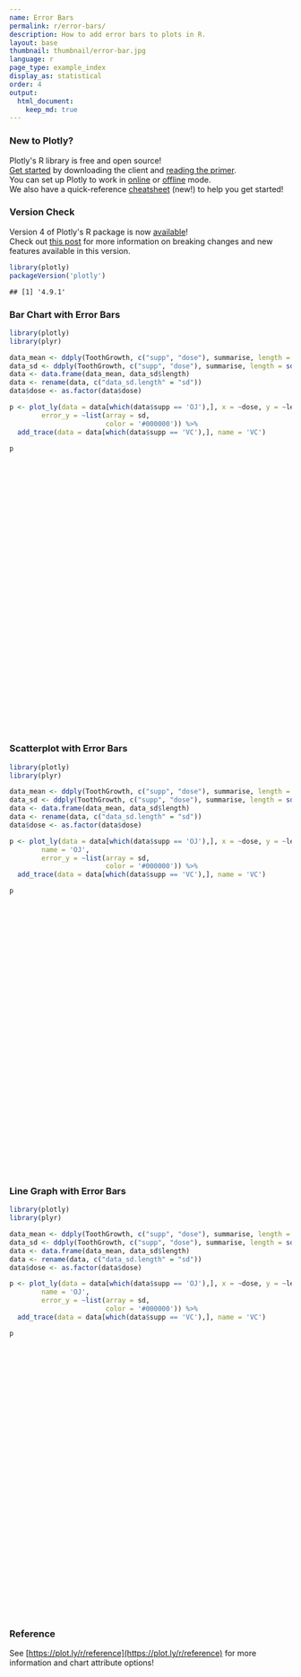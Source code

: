 ```yaml
---
name: Error Bars
permalink: r/error-bars/
description: How to add error bars to plots in R.
layout: base
thumbnail: thumbnail/error-bar.jpg
language: r
page_type: example_index
display_as: statistical
order: 4
output:
  html_document:
    keep_md: true
---
```




### New to Plotly?

Plotly's R library is free and open source!<br>
[Get started](https://plot.ly/r/getting-started/) by downloading the client and [reading the primer](https://plot.ly/r/getting-started/).<br>
You can set up Plotly to work in [online](https://plot.ly/r/getting-started/#hosting-graphs-in-your-online-plotly-account) or [offline](https://plot.ly/r/offline/) mode.<br>
We also have a quick-reference [cheatsheet](https://images.plot.ly/plotly-documentation/images/r_cheat_sheet.pdf) (new!) to help you get started!

### Version Check

Version 4 of Plotly's R package is now [available](https://plot.ly/r/getting-started/#installation)!<br>
Check out [this post](http://moderndata.plot.ly/upgrading-to-plotly-4-0-and-above/) for more information on breaking changes and new features available in this version.

```r
library(plotly)
packageVersion('plotly')
```

```
## [1] '4.9.1'
```

### Bar Chart with Error Bars


```r
library(plotly)
library(plyr)

data_mean <- ddply(ToothGrowth, c("supp", "dose"), summarise, length = mean(len))
data_sd <- ddply(ToothGrowth, c("supp", "dose"), summarise, length = sd(len))
data <- data.frame(data_mean, data_sd$length)
data <- rename(data, c("data_sd.length" = "sd"))
data$dose <- as.factor(data$dose)

p <- plot_ly(data = data[which(data$supp == 'OJ'),], x = ~dose, y = ~length, type = 'bar', name = 'OJ',
        error_y = ~list(array = sd,
                        color = '#000000')) %>%
  add_trace(data = data[which(data$supp == 'VC'),], name = 'VC')

p
```

<div id="htmlwidget-609ea2e110213f871f7e" style="width:672px;height:480px;" class="plotly html-widget"></div>
<script type="application/json" data-for="htmlwidget-609ea2e110213f871f7e">{"x":{"visdat":{"1c5f39a07d71":["function () ","plotlyVisDat"],"1c5f98a78c1":["function () ","data"]},"cur_data":"1c5f98a78c1","attrs":{"1c5f39a07d71":{"x":{},"y":{},"error_y":{},"name":"OJ","alpha_stroke":1,"sizes":[10,100],"spans":[1,20],"type":"bar"},"1c5f98a78c1":{"x":{},"y":{},"error_y":{},"name":"VC","alpha_stroke":1,"sizes":[10,100],"spans":[1,20],"type":"bar","inherit":true}},"layout":{"margin":{"b":40,"l":60,"t":25,"r":10},"xaxis":{"domain":[0,1],"automargin":true,"title":"dose","type":"category","categoryorder":"array","categoryarray":["0.5","1","2"]},"yaxis":{"domain":[0,1],"automargin":true,"title":"length"},"hovermode":"closest","showlegend":true},"source":"A","config":{"showSendToCloud":false},"data":[{"x":["0.5","1","2"],"y":[13.23,22.7,26.06],"error_y":{"color":"#000000","array":[4.45970851065403,3.91095327964367,2.65505806590615]},"name":"OJ","type":"bar","marker":{"color":"rgba(31,119,180,1)","line":{"color":"rgba(31,119,180,1)"}},"error_x":{"color":"rgba(31,119,180,1)"},"xaxis":"x","yaxis":"y","frame":null},{"x":["0.5","1","2"],"y":[7.98,16.77,26.14],"error_y":{"color":"#000000","array":[2.74663430401646,2.51530868439199,4.79773094516796]},"name":"VC","type":"bar","marker":{"color":"rgba(255,127,14,1)","line":{"color":"rgba(255,127,14,1)"}},"error_x":{"color":"rgba(255,127,14,1)"},"xaxis":"x","yaxis":"y","frame":null}],"highlight":{"on":"plotly_click","persistent":false,"dynamic":false,"selectize":false,"opacityDim":0.2,"selected":{"opacity":1},"debounce":0},"shinyEvents":["plotly_hover","plotly_click","plotly_selected","plotly_relayout","plotly_brushed","plotly_brushing","plotly_clickannotation","plotly_doubleclick","plotly_deselect","plotly_afterplot","plotly_sunburstclick"],"base_url":"https://plot.ly"},"evals":[],"jsHooks":[]}</script>

### Scatterplot with Error Bars


```r
library(plotly)
library(plyr)

data_mean <- ddply(ToothGrowth, c("supp", "dose"), summarise, length = mean(len))
data_sd <- ddply(ToothGrowth, c("supp", "dose"), summarise, length = sd(len))
data <- data.frame(data_mean, data_sd$length)
data <- rename(data, c("data_sd.length" = "sd"))
data$dose <- as.factor(data$dose)

p <- plot_ly(data = data[which(data$supp == 'OJ'),], x = ~dose, y = ~length, type = 'scatter', mode = 'markers',
        name = 'OJ',
        error_y = ~list(array = sd,
                        color = '#000000')) %>%
  add_trace(data = data[which(data$supp == 'VC'),], name = 'VC')

p
```

<div id="htmlwidget-a77f6c640651382246e6" style="width:672px;height:480px;" class="plotly html-widget"></div>
<script type="application/json" data-for="htmlwidget-a77f6c640651382246e6">{"x":{"visdat":{"1c5f1a20777e":["function () ","plotlyVisDat"],"1c5f6261b830":["function () ","data"]},"cur_data":"1c5f6261b830","attrs":{"1c5f1a20777e":{"x":{},"y":{},"mode":"markers","error_y":{},"name":"OJ","alpha_stroke":1,"sizes":[10,100],"spans":[1,20],"type":"scatter"},"1c5f6261b830":{"x":{},"y":{},"mode":"markers","error_y":{},"name":"VC","alpha_stroke":1,"sizes":[10,100],"spans":[1,20],"type":"scatter","inherit":true}},"layout":{"margin":{"b":40,"l":60,"t":25,"r":10},"xaxis":{"domain":[0,1],"automargin":true,"title":"dose","type":"category","categoryorder":"array","categoryarray":["0.5","1","2"]},"yaxis":{"domain":[0,1],"automargin":true,"title":"length"},"hovermode":"closest","showlegend":true},"source":"A","config":{"showSendToCloud":false},"data":[{"x":["0.5","1","2"],"y":[13.23,22.7,26.06],"mode":"markers","error_y":{"color":"#000000","array":[4.45970851065403,3.91095327964367,2.65505806590615]},"name":"OJ","type":"scatter","marker":{"color":"rgba(31,119,180,1)","line":{"color":"rgba(31,119,180,1)"}},"error_x":{"color":"rgba(31,119,180,1)"},"line":{"color":"rgba(31,119,180,1)"},"xaxis":"x","yaxis":"y","frame":null},{"x":["0.5","1","2"],"y":[7.98,16.77,26.14],"mode":"markers","error_y":{"color":"#000000","array":[2.74663430401646,2.51530868439199,4.79773094516796]},"name":"VC","type":"scatter","marker":{"color":"rgba(255,127,14,1)","line":{"color":"rgba(255,127,14,1)"}},"error_x":{"color":"rgba(255,127,14,1)"},"line":{"color":"rgba(255,127,14,1)"},"xaxis":"x","yaxis":"y","frame":null}],"highlight":{"on":"plotly_click","persistent":false,"dynamic":false,"selectize":false,"opacityDim":0.2,"selected":{"opacity":1},"debounce":0},"shinyEvents":["plotly_hover","plotly_click","plotly_selected","plotly_relayout","plotly_brushed","plotly_brushing","plotly_clickannotation","plotly_doubleclick","plotly_deselect","plotly_afterplot","plotly_sunburstclick"],"base_url":"https://plot.ly"},"evals":[],"jsHooks":[]}</script>

### Line Graph with Error Bars


```r
library(plotly)
library(plyr)

data_mean <- ddply(ToothGrowth, c("supp", "dose"), summarise, length = mean(len))
data_sd <- ddply(ToothGrowth, c("supp", "dose"), summarise, length = sd(len))
data <- data.frame(data_mean, data_sd$length)
data <- rename(data, c("data_sd.length" = "sd"))
data$dose <- as.factor(data$dose)

p <- plot_ly(data = data[which(data$supp == 'OJ'),], x = ~dose, y = ~length, type = 'scatter', mode = 'lines+markers',
        name = 'OJ',
        error_y = ~list(array = sd,
                        color = '#000000')) %>%
  add_trace(data = data[which(data$supp == 'VC'),], name = 'VC')

p
```

<div id="htmlwidget-3c8f9860bea9d2c43fa6" style="width:672px;height:480px;" class="plotly html-widget"></div>
<script type="application/json" data-for="htmlwidget-3c8f9860bea9d2c43fa6">{"x":{"visdat":{"1c5f2ef00e4f":["function () ","plotlyVisDat"],"1c5f6b06be95":["function () ","data"]},"cur_data":"1c5f6b06be95","attrs":{"1c5f2ef00e4f":{"x":{},"y":{},"mode":"lines+markers","error_y":{},"name":"OJ","alpha_stroke":1,"sizes":[10,100],"spans":[1,20],"type":"scatter"},"1c5f6b06be95":{"x":{},"y":{},"mode":"lines+markers","error_y":{},"name":"VC","alpha_stroke":1,"sizes":[10,100],"spans":[1,20],"type":"scatter","inherit":true}},"layout":{"margin":{"b":40,"l":60,"t":25,"r":10},"xaxis":{"domain":[0,1],"automargin":true,"title":"dose","type":"category","categoryorder":"array","categoryarray":["0.5","1","2"]},"yaxis":{"domain":[0,1],"automargin":true,"title":"length"},"hovermode":"closest","showlegend":true},"source":"A","config":{"showSendToCloud":false},"data":[{"x":["0.5","1","2"],"y":[13.23,22.7,26.06],"mode":"lines+markers","error_y":{"color":"#000000","array":[4.45970851065403,3.91095327964367,2.65505806590615]},"name":"OJ","type":"scatter","marker":{"color":"rgba(31,119,180,1)","line":{"color":"rgba(31,119,180,1)"}},"error_x":{"color":"rgba(31,119,180,1)"},"line":{"color":"rgba(31,119,180,1)"},"xaxis":"x","yaxis":"y","frame":null},{"x":["0.5","1","2"],"y":[7.98,16.77,26.14],"mode":"lines+markers","error_y":{"color":"#000000","array":[2.74663430401646,2.51530868439199,4.79773094516796]},"name":"VC","type":"scatter","marker":{"color":"rgba(255,127,14,1)","line":{"color":"rgba(255,127,14,1)"}},"error_x":{"color":"rgba(255,127,14,1)"},"line":{"color":"rgba(255,127,14,1)"},"xaxis":"x","yaxis":"y","frame":null}],"highlight":{"on":"plotly_click","persistent":false,"dynamic":false,"selectize":false,"opacityDim":0.2,"selected":{"opacity":1},"debounce":0},"shinyEvents":["plotly_hover","plotly_click","plotly_selected","plotly_relayout","plotly_brushed","plotly_brushing","plotly_clickannotation","plotly_doubleclick","plotly_deselect","plotly_afterplot","plotly_sunburstclick"],"base_url":"https://plot.ly"},"evals":[],"jsHooks":[]}</script>

### Reference

See [https://plot.ly/r/reference](https://plot.ly/r/reference) for more information and chart attribute options!

